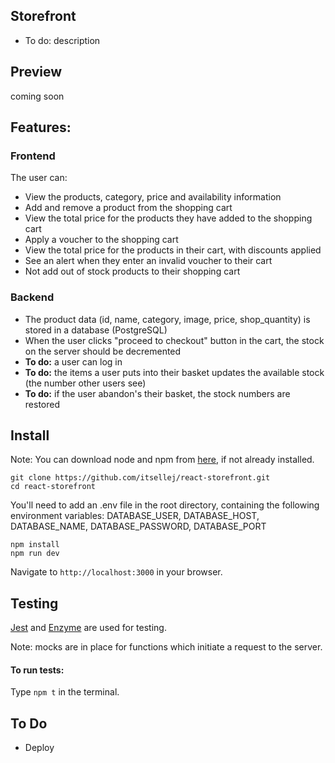 ## Storefront
- To do: description

## Preview

coming soon

## Features:

### Frontend
The user can:
- View the products, category, price and availability information
- Add and remove a product from the shopping cart
- View the total price for the products they have added to the shopping cart
- Apply a voucher to the shopping cart
- View the total price for the products in their cart, with discounts applied
- See an alert when they enter an invalid voucher to their cart
- Not add out of stock products to their shopping cart

### Backend
- The product data (id, name, category, image, price, shop_quantity) is stored in a database (PostgreSQL)
- When the user clicks "proceed to checkout" button in the cart, the stock on the server should be decremented
- **To do:** a user can log in
- **To do:** the items a user puts into their basket updates the available stock (the number other users see)
- **To do:** if the user abandon's their basket, the stock numbers are restored


## Install

Note: You can download node and npm from [here](https://www.npmjs.com/get-npm), if not already installed.

```
git clone https://github.com/itsellej/react-storefront.git
cd react-storefront
```

You'll need to add an .env file in the root directory, containing the following environment variables: DATABASE_USER, DATABASE_HOST, DATABASE_NAME, DATABASE_PASSWORD, DATABASE_PORT

```
npm install
npm run dev
```

Navigate to `http://localhost:3000` in your browser.

## Testing

[Jest](https://jestjs.io/) and [Enzyme](https://airbnb.io/enzyme/) are used for testing. 

Note: mocks are in place for functions which initiate a request to the server.

#### To run tests:

Type `npm t` in the terminal.

## To Do
- Deploy
